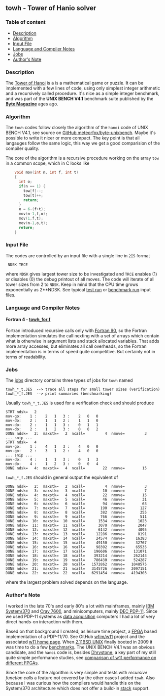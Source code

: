 ## towh - Tower of Hanio solver

### Table of content

- [Description](#user-content-description)
- [Algorithm](#user-content-algorithm)
- [Input File](#user-content-ifile)
- [Language and Compiler Notes](#user-content-langcomp)
- [Jobs](#user-content-jobs)
- [Author's Note](#user-content-anote)

### Description <a name="description"></a>
The [Tower of Hanoi](https://en.wikipedia.org/wiki/Tower_of_Hanoi) is a
is a mathematical game or puzzle. It can be implemented with a few lines
of code, using only simplest integer arithmetic and a recursively called
procedure. It's nice as a simple integer benchmark, and was part of the
**UNIX BENCH V4.1** benchmark suite published by the
[**Byte Magazine**](https://en.wikipedia.org/wiki/Byte_(magazine)) ages ago.

### Algorithm <a name="algorithm"></a>
The `towh` codes follow closely the algorithm of the `hanoi` code of
UNIX BENCH V4.1, see source on
[GitHub meteorfox/byte-unixbench](https://github.com/meteorfox/byte-unixbench/blob/master/UnixBench/src/hanoi.c).
Maybe it's possible to write it nicer or more compact.
The key point is that all langauges follow the same logic, this
way we get a good comparision of the compiler quality.

The core of the algorithm is a recursive procedure working on the
array `tow` in a common scope, which in C looks like
``` c
    void mov(int n, int f, int t)
    {
      int o;
      if(n == 1) {
        tow[f]--;
        tow[t]++;
        return;
      }
      o = 6-(f+t);
      mov(n-1,f,o);
      mov(1,f,t);
      mov(n-1,o,t);
      return;
    }
```

### Input File <a name="ifile"></a>
The codes are controlled by an input file with a single line in `2I5` format
```
 NDSK TRCE
```

where `NDSK` gives largest tower size to be investigated and `TRCE`
enables (1) or disables (0) the debug printout of all moves.
The code will iterate of all tower sizes from 2 to `NDSK`.
Keep in mind that the CPU time grows exponentially as 2**NDSK.
See typical [test run](towh_ctst.dat) or
[benchmark run](towh_cnat.dat) input files.


### Language and Compiler Notes <a name="langcomp"></a>

#### Fortran 4 - [towh_for.f](towh_for.f)
Fortran introduced recursive calls only with
[Fortran 90](https://en.wikipedia.org/wiki/Fortran#Fortran_90),
so the Fortran implementation simulates the call nexting with a set
of arrays which contain what is otherwise in argument lists and stack
allocated variables. That adds more array accesses, but eliminates all
call overheads, so the Fortran implementation is in terms of speed
quite competitive. But certainly not in terms of readability.

### Jobs <a name="jobs"></a>
The [jobs](../jobs) directory contains three types of jobs for `towh` named

    towh_*_t.JES  --> trace all steps for small tower sizes (verification)
    towh_*_f.JES  --> print summaries (benchmarking)

Usually `towh_*_t.JES` is used for a verification check and should produce

    STRT ndsk=   2
    mov-go:    1 :    2   1   3 :    2   0   0
    mov-do:    2 :    1   1   2 :    1   1   0
    mov-do:    2 :    1   1   3 :    0   1   1
    mov-do:    2 :    1   2   3 :    0   0   2
    DONE ndsk=   2:  maxstk=   2  ncall=         4  nmove=         3
    ... snip ...
    STRT ndsk=   4
    mov-go:    1 :    4   1   3 :    4   0   0
    mov-go:    2 :    3   1   2 :    4   0   0
    ... snip ...
    mov-do:    4 :    1   1   3 :    0   1   3
    mov-do:    4 :    1   2   3 :    0   0   4
    DONE ndsk=   4:  maxstk=   4  ncall=        22  nmove=        15
    
`towh_*_f.JES` should in general output the equivalent of

    DONE ndsk=   2:  maxstk=   2  ncall=         4  nmove=         3
    DONE ndsk=   3:  maxstk=   3  ncall=        10  nmove=         7
    DONE ndsk=   4:  maxstk=   4  ncall=        22  nmove=        15
    DONE ndsk=   5:  maxstk=   5  ncall=        46  nmove=        31
    DONE ndsk=   6:  maxstk=   6  ncall=        94  nmove=        63
    DONE ndsk=   7:  maxstk=   7  ncall=       190  nmove=       127
    DONE ndsk=   8:  maxstk=   8  ncall=       382  nmove=       255
    DONE ndsk=   9:  maxstk=   9  ncall=       766  nmove=       511
    DONE ndsk=  10:  maxstk=  10  ncall=      1534  nmove=      1023
    DONE ndsk=  11:  maxstk=  11  ncall=      3070  nmove=      2047
    DONE ndsk=  12:  maxstk=  12  ncall=      6142  nmove=      4095
    DONE ndsk=  13:  maxstk=  13  ncall=     12286  nmove=      8191
    DONE ndsk=  14:  maxstk=  14  ncall=     24574  nmove=     16383
    DONE ndsk=  15:  maxstk=  15  ncall=     49150  nmove=     32767
    DONE ndsk=  16:  maxstk=  16  ncall=     98302  nmove=     65535
    DONE ndsk=  17:  maxstk=  17  ncall=    196606  nmove=    131071
    DONE ndsk=  18:  maxstk=  18  ncall=    393214  nmove=    262143
    DONE ndsk=  19:  maxstk=  19  ncall=    786430  nmove=    524287
    DONE ndsk=  20:  maxstk=  20  ncall=   1572862  nmove=   1048575
    DONE ndsk=  21:  maxstk=  21  ncall=   3145726  nmove=   2097151
    DONE ndsk=  22:  maxstk=  22  ncall=   6291454  nmove=   4194303

where the largest problem solved depends on the language.

### Author's Note <a name="anote"></a>

I worked in the late 70's and early 80's a lot with mainframes, mainly
[IBM System/370](https://en.wikipedia.org/wiki/IBM_System/370) and
[Cray 7600](https://en.wikipedia.org/wiki/CDC_7600), and minicomputers,
mainly [DEC PDP-11](https://en.wikipedia.org/wiki/PDP-11). Since we used
PDP-11 systems as
[data acquisition](https://en.wikipedia.org/wiki/Data_acquisition)
computers I had a lot of very direct hands-on interaction with them.

Based on that background I created, as leisure time project, a
[FPGA](https://en.wikipedia.org/wiki/Field-programmable_gate_array)
based implementation of a PDP-11/70. See GitHub
[wfjm/w11](https://github.com/wfjm/w11/) project and the associated
[w11 home page](https://wfjm.github.io/home/w11/). When
[2.11BSD UNIX](https://en.wikipedia.org/wiki/Berkeley_Software_Distribution)
finally booted in 2009 it was time to do a few
[benchmarks](https://en.wikipedia.org/wiki/Benchmarking).
The UNIX BENCH V4.1 was an obvious candidate, and the `hanoi`
code is, besides [Dhrystone](https://en.wikipedia.org/wiki/Dhrystone),
a key part of my still quite simple performance studies, see
[comparison of w11 performance on different FPGAs](https://wfjm.github.io/home/w11/impl/performance.html#h_benchmarks).

Since the core of the algorithm is very simple and tests with
_recursive function calls_ a feature not covered by the other cases
I added `towh`. Also because I was curious how the compilers would
handle this on the
System/370 architecture which does not offer a build-in
[stack](https://en.wikipedia.org/wiki/Stack_(abstract_data_type))
support.

